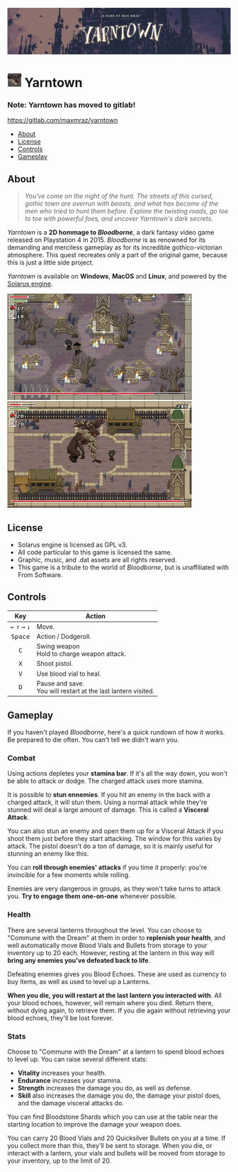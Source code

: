 ![Yarntown thumbnail](medias/cover.png)

# ![Icon](medias/icon/icon_32.png) Yarntown

### Note: Yarntown has moved to gitlab!
https://gitlab.com/maxmraz/yarntown

- [About](#about)
- [License](#license)
- [Controls](#controls)
- [Gameplay](#gameplay)

## About

> *You've come on the night of the hunt. The streets of this cursed, gothic town are overrun with beasts, and what has become of the men who tried to hunt them before. Explore the twisting roads, go toe to toe with powerful foes, and uncover Yarntown's dark secrets.*

*Yarntown* is a **2D hommage to *Bloodborne***, a dark fantasy video game released on Playstation 4 in 2015. *Bloodborne* is as renowned for its demanding and merciless gameplay as for its incredible gothico-victorian atmosphere. This quest recreates only a part of the original game, because this is just a little side project.

*Yarntown* is available on **Windows**, **MacOS** and **Linux**, and powered by the [Solarus engine](https://www.solarus-games.org/).

![Screenshot 2](medias/screenshots/screen-2.png) ![Screenshot 4](medias/screenshots/screen-4.png)

## License

- Solarus engine is licensed as GPL v3.
- All code particular to this game is licensed the same.
- Graphic, music, and .dat assets are all rights reserved.
- This game is a tribute to the world of *Bloodborne*, but is unaffiliated with From Software.

## Controls

| Key      | Action |
|:--------:|--------|
| <kbd>←</kbd> <kbd>↑</kbd> <kbd>→</kbd> <kbd>↓</kbd> | Move. |
| <kbd>Space</kbd>                                    | Action / Dodgeroll. |
| <kbd>C</kbd>                                        | Swing weapon<br>Hold to charge weapon attack. |
| <kbd>X</kbd>                                        | Shoot pistol. |
| <kbd>V</kbd>                                        | Use blood vial to heal. |
| <kbd>D</kbd>                                        | Pause and save.<br>You will restart at the last lantern visited. |

## Gameplay

If you haven't played *Bloodborne*, here's a quick rundown of how it works. Be prepared to die often. You can't tell we didn't warn you.

### Combat

Using actions depletes your **stamina bar**. If it's all the way down, you won't be able to attack or dodge. The charged attack uses more stamina.

It is possible to **stun ennemies**. If you hit an enemy in the back with a charged attack, it will stun them. Using a normal attack while they're stunned will deal a large amount of damage. This is called a **Visceral Attack**.

You can also stun an enemy and open them up for a Visceral Attack if you shoot them just before they start attacking. The window for this varies by attack. The pistol doesn't do a ton of damage, so it is mainly useful for stunning an enemy like this.

You can **roll through enemies' attacks** if you time it properly: you're invincible for a few moments while rolling.

Enemies are very dangerous in groups, as they won't take turns to attack you. **Try to engage them one-on-one** whenever possible.

### Health

There are several lanterns throughout the level. You can choose to "Commune with the Dream" at them in order to **replenish your health**, and well automatically move Blood Vials and Bullets from storage to your inventory up to 20 each. However, resting at the lantern in this way will **bring any enemies you've defeated back to life**.

Defeating enemies gives you Blood Echoes. These are used as currency to buy items, as well as used to level up a Lanterns.

**When you die, you will restart at the last lantern you interacted with**. All your blood echoes, however, will remain where you died. Return there, without dying again, to retrieve them. If you die again without retrieving your blood echoes, they'll be lost forever.

### Stats

Choose to "Commune with the Dream" at a lantern to spend blood echoes to level up. You can raise several different stats:

- **Vitality** increases your health.
- **Endurance** increases your stamina.
- **Strength** increases the damage you do, as well as defense.
- **Skill** also increases the damage you do, the damage your pistol does, and the damage visceral attacks do.

You can find Bloodstone Shards which you can use at the table near the starting location to improve the damage your weapon does.

You can carry 20 Blood Vials and 20 Quicksilver Bullets on you at a time. If you collect more than this, they'll be sent to storage. When you die, or interact with a lantern, your vials and bullets will be moved from storage to your inventory, up to the limit of 20.
